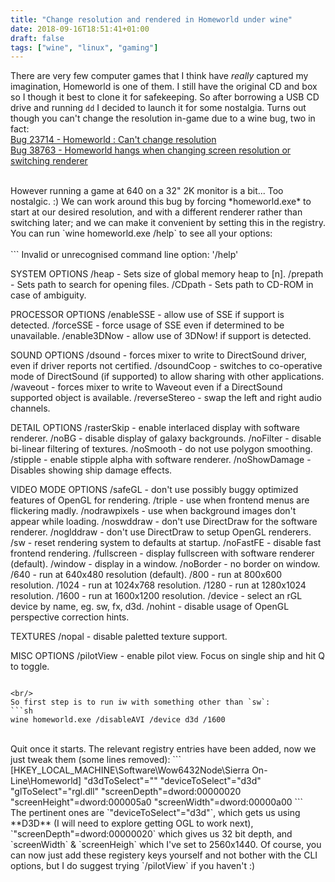 ```yaml
---
title: "Change resolution and rendered in Homeworld under wine"
date: 2018-09-16T18:51:41+01:00
draft: false
tags: ["wine", "linux", "gaming"]
---
```


There are very few computer games that I think have *really* captured my imagination, Homeworld is one of them. I still have the original CD and box so I though it best to clone it for safekeeping. So after borrowing a USB CD drive and running `dd` I decided to launch it for some nostalgia. Turns out though you can't change the resolution in-game due to a wine bug, two in fact:  
[Bug 23714 - Homeworld : Can't change resolution](https://bugs.winehq.org/show_bug.cgi?id=23714)  
[Bug 38763 - Homeworld hangs when changing screen resolution or switching renderer](https://bugs.winehq.org/show_bug.cgi?id=38763)  

<br/>
However running a game at 640 on a 32" 2K monitor is a bit... Too nostalgic. :) We can work around this bug by forcing *homeworld.exe* to start at our desired resolution, and with a different renderer rather than switching later; and we can make it convenient by setting this in the registry. You can run `wine homeworld.exe /help` to see all your options:
<br/>
<br/>
```
Invalid or unrecognised command line option: '/help'

SYSTEM OPTIONS
    /heap <n> - Sets size of global memory heap to [n].
    /prepath <path> - Sets path to search for opening files.
    /CDpath <path> - Sets path to CD-ROM in case of ambiguity.

PROCESSOR OPTIONS
    /enableSSE - allow use of SSE if support is detected.
    /forceSSE - force usage of SSE even if determined to be unavailable.
    /enable3DNow - allow use of 3DNow! if support is detected.

SOUND OPTIONS
    /dsound - forces mixer to write to DirectSound driver, even if driver reports not certified.
    /dsoundCoop - switches to co-operative mode of DirectSound (if supported) to allow sharing with other applications.
    /waveout - forces mixer to write to Waveout even if a DirectSound supported object is available.
    /reverseStereo - swap the left and right audio channels.

DETAIL OPTIONS
    /rasterSkip - enable interlaced display with software renderer.
    /noBG - disable display of galaxy backgrounds.
    /noFilter - disable bi-linear filtering of textures.
    /noSmooth - do not use polygon smoothing.
    /stipple - enable stipple alpha with software renderer.
    /noShowDamage - Disables showing ship damage effects.

VIDEO MODE OPTIONS
    /safeGL - don't use possibly buggy optimized features of OpenGL for rendering.
    /triple - use when frontend menus are flickering madly.
    /nodrawpixels - use when background images don't appear while loading.
    /noswddraw - don't use DirectDraw for the software renderer.
    /noglddraw - don't use DirectDraw to setup OpenGL renderers.
    /sw - reset rendering system to defaults at startup.
    /noFastFE - disable fast frontend rendering.
    /fullscreen - display fullscreen with software renderer (default).
    /window - display in a window.
    /noBorder - no border on window.
    /640 - run at 640x480 resolution (default).
    /800 - run at 800x600 resolution.
    /1024 - run at 1024x768 resolution.
    /1280 - run at 1280x1024 resolution.
    /1600 - run at 1600x1200 resolution.
    /device <dev> - select an rGL device by name, eg. sw, fx, d3d.
    /nohint - disable usage of OpenGL perspective correction hints.

TEXTURES
    /nopal - disable paletted texture support.

MISC OPTIONS
    /pilotView - enable pilot view.  Focus on single ship and hit Q to toggle.
```

<br/>
So first step is to run iw with something other than `sw`:
```sh
wine homeworld.exe /disableAVI /device d3d /1600
```

<br/>
Quit once it starts. The relevant registry entries have been added, now we just tweak them (some lines removed):
```
[HKEY_LOCAL_MACHINE\Software\Wow6432Node\Sierra On-Line\Homeworld]
"d3dToSelect"=""
"deviceToSelect"="d3d"
"glToSelect"="rgl.dll"
"screenDepth"=dword:00000020
"screenHeight"=dword:000005a0
"screenWidth"=dword:00000a00
```

<br/>
The pertinent ones are `"deviceToSelect"="d3d"`, which gets us using **D3D** (I will need to explore getting OGL to work next), `"screenDepth"=dword:00000020` which gives us 32 bit depth, and `screenWidth` & `screenHeigh` which I've set to 2560x1440. Of course, you can now just add these registery keys yourself and not bother with the CLI options, but I do suggest trying `/pilotView` if you haven't :)
